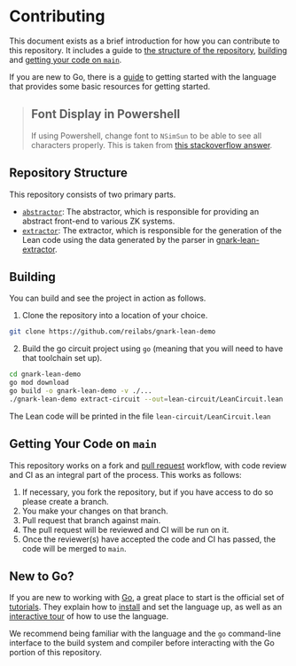 # Contributing

This document exists as a brief introduction for how you can contribute to this
repository. It includes a guide to
[the structure of the repository](#repository-structure),
[building](#building-and-testing) and
[getting your code on `main`](#getting-your-code-on-main).

If you are new to Go, there is a [guide](#new-to-go) to getting started with the
language that provides some basic resources for getting started.

> ## Font Display in Powershell
>
> If using Powershell, change font to `NSimSun` to be able to see all characters
> properly. This is taken from
> [this stackoverflow answer](https://stackoverflow.com/a/48029600).

## Repository Structure

This repository consists of two primary parts.

- [`abstractor`](./abstractor): The abstractor, which is responsible for
  providing an abstract front-end to various ZK systems.
- [`extractor`](./extractor): The extractor, which is responsible for the generation
  of the Lean code using the data generated by the parser in [gnark-lean-extractor](https://github.com/reilabs/gnark-lean-extractor). 

## Building

You can build and see the project in action as follows.

1. Clone the repository into a location of your choice.

```sh
git clone https://github.com/reilabs/gnark-lean-demo
```

2. Build the go circuit project using `go` (meaning that you will need to have
   that toolchain set up).

```sh
cd gnark-lean-demo
go mod download
go build -o gnark-lean-demo -v ./...
./gnark-lean-demo extract-circuit --out=lean-circuit/LeanCircuit.lean
```

The Lean code will be printed in the file `lean-circuit/LeanCircuit.lean`

## Getting Your Code on `main`

This repository works on a fork and
[pull request](https://github.com/reilabs/gnark-lean-demo/pulls) workflow, with
code review and CI as an integral part of the process. This works as follows:

1. If necessary, you fork the repository, but if you have access to do so please
   create a branch.
2. You make your changes on that branch.
3. Pull request that branch against main.
4. The pull request will be reviewed and CI will be run on it.
5. Once the reviewer(s) have accepted the code and CI has passed, the code will
   be merged to `main`.

## New to Go?

If you are new to working with [Go](https://go.dev), a great place to start is
the official set of [tutorials](https://go.dev/learn/). They explain how to
[install](https://go.dev/doc/install) and set the language up, as well as an
[interactive tour](https://go.dev/tour/welcome/1) of how to use the language.

We recommend being familiar with the language and the `go` command-line
interface to the build system and compiler before interacting with the Go
portion of this repository.

